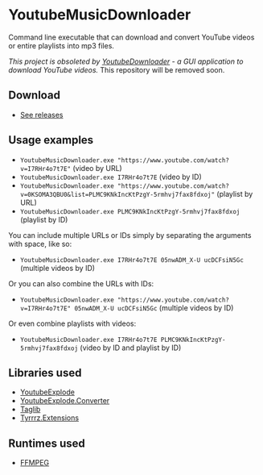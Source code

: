 # YoutubeMusicDownloader

Command line executable that can download and convert YouTube videos or entire playlists into mp3 files.

*This project is obsoleted by [YoutubeDownloader](https://github.com/Tyrrrz/YoutubeDownloader) - a GUI application to download YouTube videos.* This repository will be removed soon.

## Download

- [See releases](https://github.com/Tyrrrz/YoutubeMusicDownloader/releases)

## Usage examples

- `YoutubeMusicDownloader.exe "https://www.youtube.com/watch?v=I7RHr4o7t7E"` (video by URL)
- `YoutubeMusicDownloader.exe I7RHr4o7t7E` (video by ID)
- `YoutubeMusicDownloader.exe "https://www.youtube.com/watch?v=0KSOMA3QBU0&list=PLMC9KNkIncKtPzgY-5rmhvj7fax8fdxoj"` (playlist by URL)
- `YoutubeMusicDownloader.exe PLMC9KNkIncKtPzgY-5rmhvj7fax8fdxoj` (playlist by ID)

You can include multiple URLs or IDs simply by separating the arguments with space, like so:

- `YoutubeMusicDownloader.exe I7RHr4o7t7E 05nwADM_X-U ucDCFsiN5Gc` (multiple videos by ID)

Or you can also combine the URLs with IDs:

- `YoutubeMusicDownloader.exe "https://www.youtube.com/watch?v=I7RHr4o7t7E" 05nwADM_X-U ucDCFsiN5Gc` (multiple videos by ID)

Or even combine playlists with videos:

- `YoutubeMusicDownloader.exe I7RHr4o7t7E PLMC9KNkIncKtPzgY-5rmhvj7fax8fdxoj` (video by ID and playlist by ID)

## Libraries used

- [YoutubeExplode](https://github.com/Tyrrrz/YoutubeExplode)
- [YoutubeExplode.Converter](https://github.com/Tyrrrz/YoutubeExplode.Converter)
- [Taglib](https://github.com/mono/taglib-sharp)
- [Tyrrrz.Extensions](https://github.com/Tyrrrz/Extensions)

## Runtimes used

- [FFMPEG](https://ffmpeg.org)
